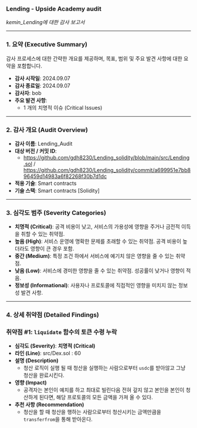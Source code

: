 ### Lending - Upside Academy audit

*kemin_Lending에 대한 감사 보고서*

---

### **1. 요약 (Executive Summary)**

감사 프로세스에 대한 간략한 개요를 제공하며, 목표, 범위 및 주요 발견 사항에 대한 요약을 포함합니다.

- **감사 시작일**: 2024.09.07
- **감사 종료일**: 2024.09.07
- **감사자**: bob
- **주요 발견 사항**:
    - 1 개의 치명적 이슈 (Critical Issues)

---

### **2. 감사 개요 (Audit Overview)**

- **감사 이름**: Lending_Audit
- **대상 버전 / 커밋 ID**:
    - https://github.com/gdh8230/Lending_solidity/blob/main/src/Lending.sol / https://github.com/gdh8230/Lending_solidity/commit/a699951e7bb896459d14983a6f82268f30b7d1dc
- **적용 기술**: Smart contracts
- **기술 스택**: Smart contracts [Solidity]

---

### **3. 심각도 범주 (Severity Categories)**

- **치명적 (Critical)**: 공격 비용이 낮고, 서비스의 가용성에 영향을 주거나 금전적 이득을 취할 수 있는 취약점.
- **높음 (High)**: 서비스 운영에 명확한 문제를 초래할 수 있는 취약점. 공격 비용이 높더라도 영향이 큰 경우 포함.
- **중간 (Medium)**: 특정 조건 하에서 서비스에 예기치 않은 영향을 줄 수 있는 취약점.
- **낮음 (Low)**: 서비스에 경미한 영향을 줄 수 있는 취약점. 성공률이 낮거나 영향이 적음.
- **정보성 (Informational)**: 사용자나 프로토콜에 직접적인 영향을 미치지 않는 정보성 발견 사항.

---

### **4. 상세 취약점 (Detailed Findings)**

### **취약점 #1: `liquidate` 함수의 토큰 수령 누락**

- **심각도 (Severity)**: **치명적 (Critical)**
- **라인 (Line)**: src/Dex.sol : 60
- **설명 (Description)**
    - 청산 로직이 실행 될 때 청산을 실행하는 사람으로부터 `usdc`를 받아않고 그냥 청산을 완료시킨다.
- **영향 (Impact)**
    - 공격자는 본인이 예치를 하고 최대로 빌린다음 전혀 갚지 않고 본인을 본인이 청산하게 된다면, 해당 프로토콜의 모든 금액을 가져 올 수 있다.
- **추천 사항 (Recommendation)**
    - 청산을 할 때 청산을 행하는 사람으로부터 청산시키는 금액만큼을 `transferfrom`을 통해 받아온다.